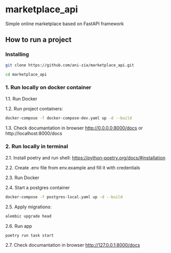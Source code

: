 # marketplace_api
Simple online marketplace based on FastAPI framework

## How to run a project

### Installing
```bash
git clone https://github.com/ani-zia/marketplace_api.git
```

```bash
cd marketplace_api
```

### 1. Run locally on docker container

1.1. Run Docker

1.2. Run project containers:
```bash
docker-compose -f docker-compose-dev.yaml up -d --build
```

1.3. Check documantation in browser
http://0.0.0.0:8000/docs or http://localhost:8000/docs

### 2. Run locally in terminal

2.1. Install poetry and run shell: https://python-poetry.org/docs/#installation

2.2. Create .env file from env.example and fill it with credentials

2.3. Run Docker

2.4. Start a postgres container
```bash
docker-compose -f postgres-local.yaml up -d --build
```

2.5. Apply migrations:
```bash
alembic upgrade head
```

2.6. Run app
```bash
poetry run task start
```

2.7. Check documantation in browser
http://127.0.0.1:8000/docs
